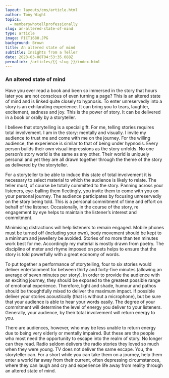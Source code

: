 ```yaml
---
layout: layouts/cms/article.html
author: Tony Wight
topics:
  - memberswhotellprofessionally
slug: an-altered-state-of-mind
type: article
image: PICT1680.JPG
background: Brown
title: An altered state of mind
subtitle: Insights from a Teller
date: 2023-03-08T04:53:35.088Z
permalink: /articles/{{ slug }}/index.html
---
```

### **An altered state of mind**

Have you ever read a book and been so immersed in the story that hours later you are not conscious of even turning a page? This is an altered state of mind and is linked quite closely to hypnosis. To enter unreservedly into a story is an exhilarating experience. It can bring you to tears, laughter, excitement, sadness and joy. This is the power of story. It can be delivered in a book or orally by a storyteller.

I believe that storytelling is a special gift. For me, telling stories requires total involvement. I am in the story: mentally and visually. I invite my audience to trust me and come with me on the journey. For the willing audience, the experience is similar to that of being under hypnosis. Every person builds their own visual impressions as the story unfolds. No one person’s story world is the same as any other. Their world is uniquely personal and yet they are all drawn together through the theme of the story as delivered by the storyteller.

For a storyteller to be able to induce this state of total involvement it is necessary to select material to which the audience is likely to relate. The teller must, of course be totally committed to the story. Panning across your listeners, eye-balling them fleetingly, you invite them to come with you on your personal journey. The audience participates by focusing unreservedly on the story being told. This is a personal commitment of time and effort on behalf of the listener. Occasionally, in the course of the story, re engagement by eye helps to maintain the listener’s interest and commitment. 

Minimising distractions will help listeners to remain engaged. Mobile phones must be turned off (including your own), body movement should be kept to a minimum and jewellery be avoided. Stories of no more than ten minutes work best for me. Accordingly my material is mostly drawn from poetry. The discipline of meter and rhyme imposed on poets helps to ensure that the story is told powerfully with a great economy of words.

To put together a performance of storytelling, four to six stories would deliver entertainment for between thirty and forty-five minutes (allowing an average of seven minutes per story). In order to provide the audience with an exciting journey, they should be exposed to the greatest possible range of emotional experience. Therefore, light and shade, humour and pathos should be thoughtfully mixed to deliver the maximum impact. If possible deliver your stories acoustically (that is without a microphone), but be sure that your audience is able to hear your words easily. The degree of your commitment will determine the level of energy you deliver to your listeners. Generally, your audience, by their total involvement will return energy to you. 

There are audiences, however, who may be less unable to return energy due to being very  elderly or mentally impaired. But these are the people who most need the opportunity to escape into the realm of story. No longer can they read. Radio seldom delivers the radio stories they loved so much when they were young. TV does not deliver the same escape. You, the storyteller can. For a short while you can take them on a journey, help them enter a world far away from their current, often depressing circumstances, where they can laugh and cry and experience life away from reality through an altered state of mind.